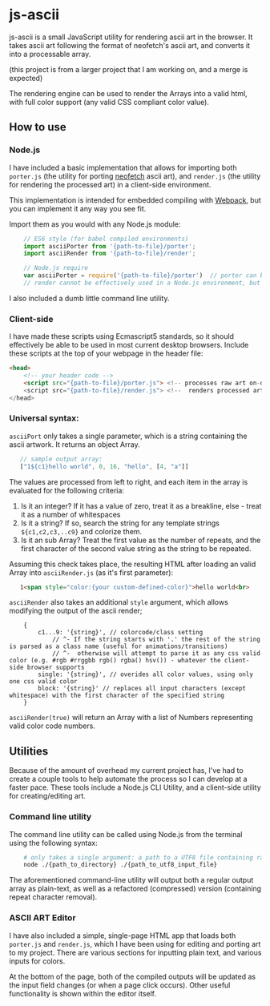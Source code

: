 # js-ascii

js-ascii is a small JavaScript utility for rendering ascii art in the browser. It takes ascii art following the format of neofetch's ascii art,
and converts it into a processable array.

(this project is from a larger project that I am working on, and a merge is expected)

The rendering engine can be used to render the Arrays into a valid html, with full color support (any valid CSS compliant color value).

## How to use
### Node.js
I have included a basic implementation that allows for importing both `porter.js` (the utility for porting [neofetch](https://github.com/dylanaraps/neofetch/tree/master/ascii/distro)  ascii art), and `render.js` (the utility for rendering the processed art) in a client-side environment.

This implementation is intended for embedded compiling with [Webpack](https://github.com/webpack/webpack), but you can implement it any way you see fit.

Import them as you would with any Node.js module:

```javascript
    // ES6 style (for babel compiled environments)
    import asciiPorter from '{path-to-file}/porter';
    import asciiRender from '{path-to-file}/render';

    // Node.js require
    var asciiPorter = require('{path-to-file}/porter')  // porter can be used in live Node Environment
    // render cannot be effectively used in a Node.js environment, but it can still be compiled this way into a live one
```

I also included a dumb little command line utility.

### Client-side
I have made these scripts using Ecmascript5 standards, so it should effectively be able to be used in most current desktop browsers.
Include these scripts at the top of your webpage in the header file:

```html
<head>
    <!-- your header code -->
    <script src="{path-to-file}/porter.js"> <!-- processes raw art on-demand -->
    <script src="{path-to-file}/render.js"> <!--  renders processed art in the browser -->
</head>
```

### Universal syntax:

`asciiPort` only takes a single parameter, which is a string containing the ascii artwork. It returns an object Array.

```javascript
   // sample output array:
   ["1${c1}hello world", 0, 16, "hello", [4, "a"]]
```

The values are processed from left to right, and each item in the array is evaluated for the following criteria:

   1. Is it an integer? If it has a value of zero, treat it as a breakline, else - treat it as a number of whitespaces
   2. Is it a string? If so, search the string for any template strings `${c1,c2,c3,..c9}` and colorize them.
   3. Is it an sub Array? Treat the first value as the number of repeats, and the first character of the second value string
   as the string to be repeated.

Assuming this check takes place, the resulting HTML after loading an valid Array into `asciiRender.js` (as it's first parameter):

```html
   1<span style="color:{your custom-defined-color}">hello world<br>                helloaaaa</span>
```

`asciiRender` also takes an additional `style` argument, which allows modifying the output of the ascii render;

```json5
    {
        c1...9: '{string}', // colorcode/class setting
            // ^- If the string starts with '.' the rest of the string is parsed as a class name (useful for animations/transitions)
            // ^-  otherwise will attempt to parse it as any css valid color (e.g. #rgb #rrggbb rgb() rgba() hsv()) - whatever the client-side browser supports
        single: '{string}', // overides all color values, using only one css valid color
        block: '{string}' // replaces all input characters (except whitespace) with the first character of the specified string
    }
```

`asciiRender(true)` will return an Array with a list of Numbers representing valid color code numbers.

## Utilities
Because of the amount of overhead my current project has, I've had to create a couple tools to help automate the process so I can develop at a faster pace. These tools include a Node.js CLI Utility, and a client-side utility for creating/editing art.

### Command line utility
The command line utility can be called using Node.js from the terminal using the following syntax:
```bash
    # only takes a single argument: a path to a UTF8 file containing raw neofetch-like Ascii art
    node ./{path_to_directory} ./{path_to_utf8_input_file}
```

The aforementioned command-line utility will output both a regular output array as plain-text, as well as a refactored (compressed) version (containing repeat character removal).

### ASCII ART Editor
I have also included a simple, single-page HTML app that loads both `porter.js` and `render.js`, which I have been using for editing and porting art to my project. There are various sections for inputting plain text, and various inputs for colors.

At the bottom of the page, both of the compiled outputs will be updated as the input field changes (or when a page click occurs). Other useful functionality is shown within the editor itself.
